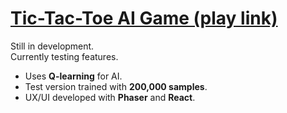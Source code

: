 # [Tic-Tac-Toe AI Game (play link)](https://taxi-tabby.github.io/tictactoe-ai-game/)

Still in development.  
Currently testing features.  

- Uses **Q-learning** for AI.  
- Test version trained with **200,000 samples**.  
- UX/UI developed with **Phaser** and **React**.  
